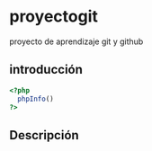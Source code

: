 # proyectogit
proyecto de aprendizaje git y github

## introducción

```php
<?php
  phpInfo()
?>
```
## Descripción
